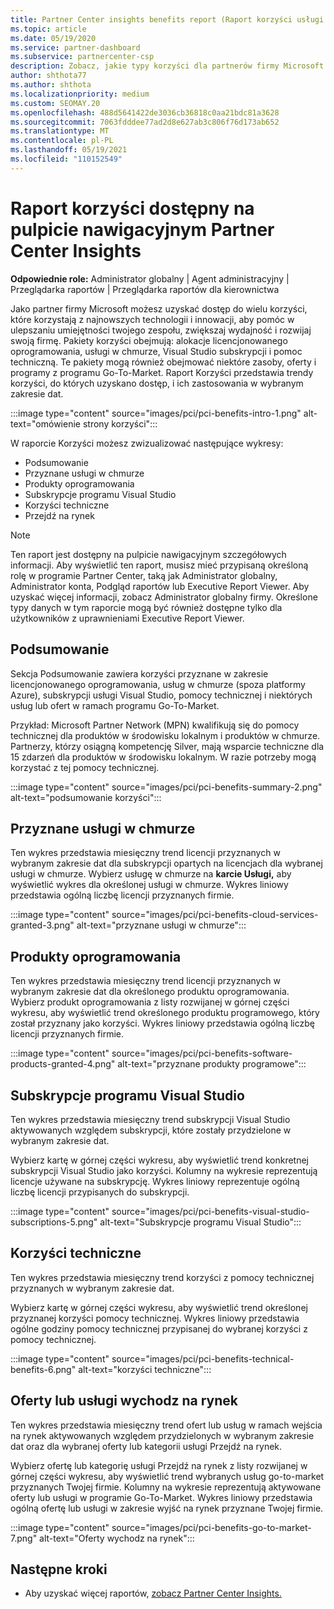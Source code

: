 ```yaml
---
title: Partner Center insights benefits report (Raport korzyści usługi Partner Center Insights)
ms.topic: article
ms.date: 05/19/2020
ms.service: partner-dashboard
ms.subservice: partnercenter-csp
description: Zobacz, jakie typy korzyści dla partnerów firmy Microsoft zostały przyznane, aby pomóc w rozwoju firmy, zwiększyć wydajność i zwiększyć umiejętności twojego zespołu.
author: shthota77
ms.author: shthota
ms.localizationpriority: medium
ms.custom: SEOMAY.20
ms.openlocfilehash: 488d5641422de3036cb36818c0aa21bdc81a3628
ms.sourcegitcommit: 7063fdddee77ad2d8e627ab3c806f76d173ab652
ms.translationtype: MT
ms.contentlocale: pl-PL
ms.lasthandoff: 05/19/2021
ms.locfileid: "110152549"
---
```

# <a name="benefits-report-available-from-the-partner-center-insights-dashboard"></a>Raport korzyści dostępny na pulpicie nawigacyjnym Partner Center Insights

**Odpowiednie role:** Administrator globalny | Agent administracyjny | Przeglądarka raportów | Przeglądarka raportów dla kierownictwa

Jako partner firmy Microsoft możesz uzyskać dostęp do wielu korzyści, które korzystają z najnowszych technologii i innowacji, aby pomóc w ulepszaniu umiejętności twojego zespołu, zwiększaj wydajność i rozwijaj swoją firmę. Pakiety korzyści obejmują: alokacje licencjonowanego oprogramowania, usługi w chmurze, Visual Studio subskrypcji i pomoc techniczną. Te pakiety mogą również obejmować niektóre zasoby, oferty i programy z programu Go-To-Market. Raport Korzyści przedstawia trendy korzyści, do których uzyskano dostęp, i ich zastosowania w wybranym zakresie dat.

:::image type="content" source="images/pci/pci-benefits-intro-1.png" alt-text="omówienie strony korzyści":::

W raporcie Korzyści możesz zwizualizować następujące wykresy:

- Podsumowanie
- Przyznane usługi w chmurze
- Produkty oprogramowania
- Subskrypcje programu Visual Studio
- Korzyści techniczne
- Przejdź na rynek

 > [!NOTE]
 > Ten raport jest dostępny na pulpicie nawigacyjnym szczegółowych informacji. Aby wyświetlić ten raport, musisz mieć przypisaną określoną rolę w programie Partner Center, taką jak Administrator globalny, Administrator konta, Podgląd raportów lub Executive Report Viewer. Aby uzyskać więcej informacji, zobacz Administrator globalny firmy. Określone typy danych w tym raporcie mogą być również dostępne tylko dla użytkowników z uprawnieniami Executive Report Viewer.

## <a name="summary"></a>Podsumowanie

Sekcja Podsumowanie zawiera korzyści przyznane w zakresie licencjonowanego oprogramowania, usług w chmurze (spoza platformy Azure), subskrypcji usługi Visual Studio, pomocy technicznej i niektórych usług lub ofert w ramach programu Go-To-Market.

Przykład: Microsoft Partner Network (MPN) kwalifikują się do pomocy technicznej dla produktów w środowisku lokalnym i produktów w chmurze. Partnerzy, którzy osiągną kompetencję Silver, mają wsparcie techniczne dla 15 zdarzeń dla produktów w środowisku lokalnym. W razie potrzeby mogą korzystać z tej pomocy technicznej. 

:::image type="content" source="images/pci/pci-benefits-summary-2.png" alt-text="podsumowanie korzyści":::

## <a name="cloud-services-granted"></a>Przyznane usługi w chmurze

Ten wykres przedstawia miesięczny trend licencji przyznanych w wybranym zakresie dat dla subskrypcji opartych na licencjach dla wybranej usługi w chmurze.
Wybierz usługę w chmurze na **karcie Usługi,** aby wyświetlić wykres dla określonej usługi w chmurze. Wykres liniowy przedstawia ogólną liczbę licencji przyznanych firmie.

:::image type="content" source="images/pci/pci-benefits-cloud-services-granted-3.png" alt-text="przyznane usługi w chmurze":::

## <a name="software-products"></a>Produkty oprogramowania

Ten wykres przedstawia miesięczny trend licencji przyznanych w wybranym zakresie dat dla określonego produktu oprogramowania. Wybierz produkt oprogramowania z listy rozwijanej w górnej części wykresu, aby wyświetlić trend określonego produktu programowego, który został przyznany jako korzyści. Wykres liniowy przedstawia ogólną liczbę licencji przyznanych firmie.

:::image type="content" source="images/pci/pci-benefits-software-products-granted-4.png" alt-text="przyznane produkty programowe":::

## <a name="visual-studio-subscriptions"></a>Subskrypcje programu Visual Studio

Ten wykres przedstawia miesięczny trend subskrypcji Visual Studio aktywowanych względem subskrypcji, które zostały przydzielone w wybranym zakresie dat.

Wybierz kartę w górnej części wykresu, aby wyświetlić trend konkretnej subskrypcji Visual Studio jako korzyści. Kolumny na wykresie reprezentują licencje używane na subskrypcję. Wykres liniowy reprezentuje ogólną liczbę licencji przypisanych do subskrypcji.

:::image type="content" source="images/pci/pci-benefits-visual-studio-subscriptions-5.png" alt-text="Subskrypcje programu Visual Studio":::

## <a name="technical-benefits"></a>Korzyści techniczne

Ten wykres przedstawia miesięczny trend korzyści z pomocy technicznej przyznanych w wybranym zakresie dat.

Wybierz kartę w górnej części wykresu, aby wyświetlić trend określonej przyznanej korzyści pomocy technicznej. Wykres liniowy przedstawia ogólne godziny pomocy technicznej przypisanej do wybranej korzyści z pomocy technicznej.

:::image type="content" source="images/pci/pci-benefits-technical-benefits-6.png" alt-text="korzyści techniczne":::

## <a name="go-to-market-offers-or-services"></a>Oferty lub usługi wychodz na rynek

Ten wykres przedstawia miesięczny trend ofert lub usług w ramach wejścia na rynek aktywowanych względem przydzielonych w wybranym zakresie dat oraz dla wybranej oferty lub kategorii usługi Przejdź na rynek.

Wybierz ofertę lub kategorię usługi Przejdź na rynek z listy rozwijanej w górnej części wykresu, aby wyświetlić trend wybranych usług go-to-market przyznanych Twojej firmie. Kolumny na wykresie reprezentują aktywowane oferty lub usługi w programie Go-To-Market. Wykres liniowy przedstawia ogólną ofertę lub usługi w zakresie wyjść na rynek przyznane Twojej firmie.

:::image type="content" source="images/pci/pci-benefits-go-to-market-7.png" alt-text="Oferty wychodz na rynek":::

## <a name="next-steps"></a>Następne kroki

- Aby uzyskać więcej raportów, [zobacz Partner Center Insights.](partner-center-insights.md)
